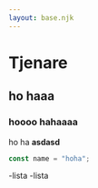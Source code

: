 ```yaml
---
layout: base.njk
---
```


# Tjenare
## ho haaa
### hoooo hahaaaa
ho ha **asdasd**
```js
const name = "hoha";
```
-lista
-lista